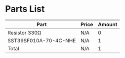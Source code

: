 # Parts List


| Part | Price | Amount |
|----------------|----------------|------------|
| Resistor 330Ω  |N/A             | 0 |
| SST39SF010A-70-4C-NHE | N/A | 1|
| Total | N/A | 1 |

